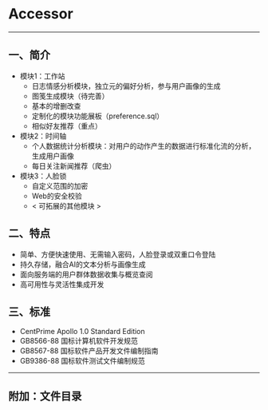 # Accessor

---

## 一、简介

* 模块1：工作站
  * 日志情感分析模块，独立元的偏好分析，参与用户画像的生成
  * 图笺生成模块（待完善）
  * 基本的增删改查
  * 定制化的模块功能展板（preference.sql）
  * 相似好友推荐（重点）
* 模块2：时间轴
  * 个人数据统计分析模块：对用户的动作产生的数据进行标准化流的分析，生成用户画像
  * 每日关注新闻推荐（爬虫）
* 模块3：人脸锁
  * 自定义范围的加密
  * Web的安全校验
  * < 可拓展的其他模块 >

## 二、特点

* 简单、方便快速使用、无需输入密码，人脸登录或双重口令登陆
* 持久存储，融合AI的文本分析与画像生成
* 面向服务端的用户群体数据收集与概览查阅
* 高可用性与灵活性集成开发

## 三、标准

* CentPrime Apollo 1.0 Standard Edition
* GB8566-88 国标计算机软件开发规范
* GB8567-88 国标软件产品开发文件编制指南
* GB9386-88 国标软件测试文件编制规范

---

## 附加：文件目录

